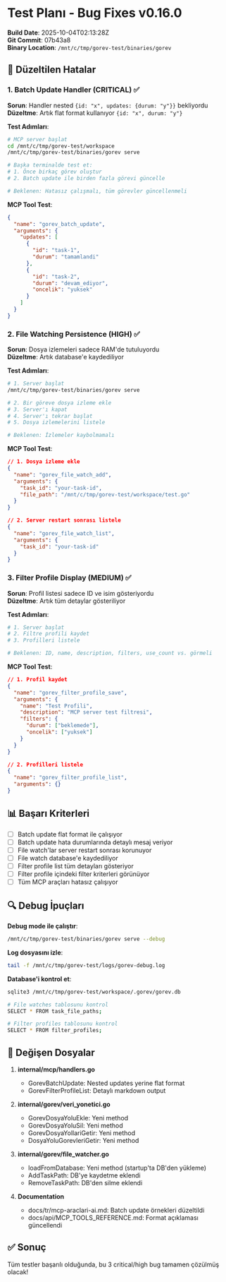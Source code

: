 # Test Planı - Bug Fixes v0.16.0

**Build Date**: 2025-10-04T02:13:28Z  
**Git Commit**: 07b43a8  
**Binary Location**: `/mnt/c/tmp/gorev-test/binaries/gorev`

## 🐛 Düzeltilen Hatalar

### 1. Batch Update Handler (CRITICAL) ✅

**Sorun**: Handler nested `{id: "x", updates: {durum: "y"}}` bekliyordu  
**Düzeltme**: Artık flat format kullanıyor `{id: "x", durum: "y"}`

**Test Adımları**:

```bash
# MCP server başlat
cd /mnt/c/tmp/gorev-test/workspace
/mnt/c/tmp/gorev-test/binaries/gorev serve

# Başka terminalde test et:
# 1. Önce birkaç görev oluştur
# 2. Batch update ile birden fazla görevi güncelle

# Beklenen: Hatasız çalışmalı, tüm görevler güncellenmeli
```

**MCP Tool Test**:

```json
{
  "name": "gorev_batch_update",
  "arguments": {
    "updates": [
      {
        "id": "task-1",
        "durum": "tamamlandi"
      },
      {
        "id": "task-2",
        "durum": "devam_ediyor",
        "oncelik": "yuksek"
      }
    ]
  }
}
```

### 2. File Watching Persistence (HIGH) ✅

**Sorun**: Dosya izlemeleri sadece RAM'de tutuluyordu  
**Düzeltme**: Artık database'e kaydediliyor

**Test Adımları**:

```bash
# 1. Server başlat
/mnt/c/tmp/gorev-test/binaries/gorev serve

# 2. Bir göreve dosya izleme ekle
# 3. Server'ı kapat
# 4. Server'ı tekrar başlat
# 5. Dosya izlemelerini listele

# Beklenen: İzlemeler kaybolmamalı
```

**MCP Tool Test**:

```json
// 1. Dosya izleme ekle
{
  "name": "gorev_file_watch_add",
  "arguments": {
    "task_id": "your-task-id",
    "file_path": "/mnt/c/tmp/gorev-test/workspace/test.go"
  }
}

// 2. Server restart sonrası listele
{
  "name": "gorev_file_watch_list",
  "arguments": {
    "task_id": "your-task-id"
  }
}
```

### 3. Filter Profile Display (MEDIUM) ✅

**Sorun**: Profil listesi sadece ID ve isim gösteriyordu  
**Düzeltme**: Artık tüm detaylar gösteriliyor

**Test Adımları**:

```bash
# 1. Server başlat
# 2. Filtre profili kaydet
# 3. Profilleri listele

# Beklenen: ID, name, description, filters, use_count vs. görmeli
```

**MCP Tool Test**:

```json
// 1. Profil kaydet
{
  "name": "gorev_filter_profile_save",
  "arguments": {
    "name": "Test Profili",
    "description": "MCP server test filtresi",
    "filters": {
      "durum": ["beklemede"],
      "oncelik": ["yuksek"]
    }
  }
}

// 2. Profilleri listele
{
  "name": "gorev_filter_profile_list",
  "arguments": {}
}
```

## 📊 Başarı Kriterleri

- [ ] Batch update flat format ile çalışıyor
- [ ] Batch update hata durumlarında detaylı mesaj veriyor
- [ ] File watch'lar server restart sonrası korunuyor
- [ ] File watch database'e kaydediliyor
- [ ] Filter profile list tüm detayları gösteriyor
- [ ] Filter profile içindeki filter kriterleri görünüyor
- [ ] Tüm MCP araçları hatasız çalışıyor

## 🔍 Debug İpuçları

**Debug mode ile çalıştır**:

```bash
/mnt/c/tmp/gorev-test/binaries/gorev serve --debug
```

**Log dosyasını izle**:

```bash
tail -f /mnt/c/tmp/gorev-test/logs/gorev-debug.log
```

**Database'i kontrol et**:

```bash
sqlite3 /mnt/c/tmp/gorev-test/workspace/.gorev/gorev.db

# File watches tablosunu kontrol
SELECT * FROM task_file_paths;

# Filter profiles tablosunu kontrol
SELECT * FROM filter_profiles;
```

## 📝 Değişen Dosyalar

1. **internal/mcp/handlers.go**
   - GorevBatchUpdate: Nested updates yerine flat format
   - GorevFilterProfileList: Detaylı markdown output

2. **internal/gorev/veri_yonetici.go**
   - GorevDosyaYoluEkle: Yeni method
   - GorevDosyaYoluSil: Yeni method
   - GorevDosyaYollariGetir: Yeni method
   - DosyaYoluGorevleriGetir: Yeni method

3. **internal/gorev/file_watcher.go**
   - loadFromDatabase: Yeni method (startup'ta DB'den yükleme)
   - AddTaskPath: DB'ye kaydetme eklendi
   - RemoveTaskPath: DB'den silme eklendi

4. **Documentation**
   - docs/tr/mcp-araclari-ai.md: Batch update örnekleri düzeltildi
   - docs/api/MCP_TOOLS_REFERENCE.md: Format açıklaması güncellendi

## ✅ Sonuç

Tüm testler başarılı olduğunda, bu 3 critical/high bug tamamen çözülmüş olacak!
